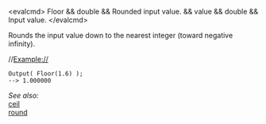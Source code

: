 \<evalcmd\> Floor && double && Rounded input value. && value && double && Input value. \</evalcmd\>

Rounds the input value down to the nearest integer (toward negative infinity).

//<Example://>

    Output( Floor(1.6) );
    --> 1.000000

*See also:*  
[ceil](ceil.md)  
[round](round.md)  
